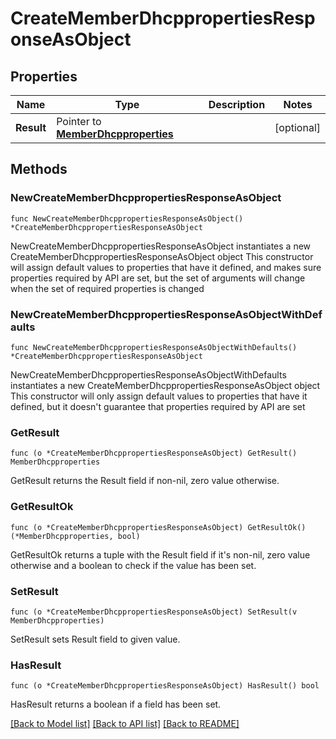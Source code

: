# CreateMemberDhcppropertiesResponseAsObject

## Properties

Name | Type | Description | Notes
------------ | ------------- | ------------- | -------------
**Result** | Pointer to [**MemberDhcpproperties**](MemberDhcpproperties.md) |  | [optional] 

## Methods

### NewCreateMemberDhcppropertiesResponseAsObject

`func NewCreateMemberDhcppropertiesResponseAsObject() *CreateMemberDhcppropertiesResponseAsObject`

NewCreateMemberDhcppropertiesResponseAsObject instantiates a new CreateMemberDhcppropertiesResponseAsObject object
This constructor will assign default values to properties that have it defined,
and makes sure properties required by API are set, but the set of arguments
will change when the set of required properties is changed

### NewCreateMemberDhcppropertiesResponseAsObjectWithDefaults

`func NewCreateMemberDhcppropertiesResponseAsObjectWithDefaults() *CreateMemberDhcppropertiesResponseAsObject`

NewCreateMemberDhcppropertiesResponseAsObjectWithDefaults instantiates a new CreateMemberDhcppropertiesResponseAsObject object
This constructor will only assign default values to properties that have it defined,
but it doesn't guarantee that properties required by API are set

### GetResult

`func (o *CreateMemberDhcppropertiesResponseAsObject) GetResult() MemberDhcpproperties`

GetResult returns the Result field if non-nil, zero value otherwise.

### GetResultOk

`func (o *CreateMemberDhcppropertiesResponseAsObject) GetResultOk() (*MemberDhcpproperties, bool)`

GetResultOk returns a tuple with the Result field if it's non-nil, zero value otherwise
and a boolean to check if the value has been set.

### SetResult

`func (o *CreateMemberDhcppropertiesResponseAsObject) SetResult(v MemberDhcpproperties)`

SetResult sets Result field to given value.

### HasResult

`func (o *CreateMemberDhcppropertiesResponseAsObject) HasResult() bool`

HasResult returns a boolean if a field has been set.


[[Back to Model list]](../README.md#documentation-for-models) [[Back to API list]](../README.md#documentation-for-api-endpoints) [[Back to README]](../README.md)


